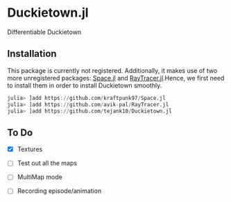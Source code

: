 # Duckietown.jl
Differentiable Duckietown

## Installation
This package is currently not registered. Additionally, it makes use of two more unregistered packages: [Space.jl](https://github.com/kraftpunk97/Space.jl) and [RayTracer.jl](https://github.com/avik-pal/RayTracer.jl).Hence, we first need to install them in order to install Duckietown smoothly.
```julia
julia> ]add https://github.com/kraftpunk97/Space.jl
julia> ]add https://github.com/avik-pal/RayTracer.jl
julia> ]add https://github.com/tejank10/Duckietown.jl
```

## To Do
* [x] Textures
* [ ] Test out all the maps
* [ ] MultiMap mode
* [ ] Recording episode/animation

